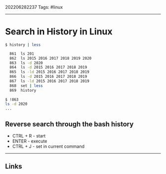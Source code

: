 202206282237
Tags: #linux

---

# Search in History in Linux

```bash
$ history | less

  861  ls 201
  862  ls 2015 2016 2017 2018 2019 2020
  863  ls -d 2020
  864  ls -d 2015 2016 2017 2018 2019
  865  ls -ld 2015 2016 2017 2018 2019
  866  ls -d 2015 2016 2017 2018 2019
  867  ls -ld 2015 2016 2017 2018 2019
  868  set | less
  869  history
  
$ !863
ls -d 2020
...
```

## Reverse search through the bash history
- CTRL + R - start
- ENTER - execute
- CTRL + J - set in current command

---
## Links